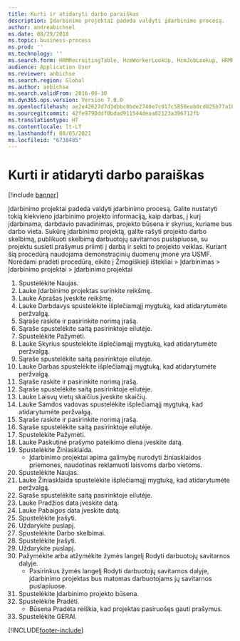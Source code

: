 ```yaml
---
title: Kurti ir atidaryti darbo paraiškas
description: Įdarbinimo projektai padeda valdyti įdarbinimo procesą.
author: andreabichsel
ms.date: 08/29/2018
ms.topic: business-process
ms.prod: ''
ms.technology: ''
ms.search.form: HRMRecruitingTable, HcmWorkerLookUp, HcmJobLookup, HRMRecruitingMedia, HRMRecruitingJobAd
audience: Application User
ms.reviewer: anbichse
ms.search.region: Global
ms.author: anbichse
ms.search.validFrom: 2016-06-30
ms.dyn365.ops.version: Version 7.0.0
ms.openlocfilehash: ae2e42627d7d3dbbc0bde2740e7c017c5858eab8cd825b77a1bc4611a3a4ab7b
ms.sourcegitcommit: 42fe9790ddf0bdad911544deaa82123a396712fb
ms.translationtype: HT
ms.contentlocale: lt-LT
ms.lasthandoff: 08/05/2021
ms.locfileid: "6738485"
---
```

# <a name="develop-and-open-job-requisition"></a>Kurti ir atidaryti darbo paraiškas

[!include [banner](../../includes/banner.md)]

Įdarbinimo projektai padeda valdyti įdarbinimo procesą. Galite nustatyti tokią kiekvieno įdarbinimo projekto informaciją, kaip darbas, į kurį įdarbinama, darbdavio pavadinimas, projekto būsena ir skyrius, kuriame bus darbo vieta. Sukūrę įdarbinimo projektą, galite rašyti projekto darbo skelbimą, publikuoti skelbimą darbuotojų savitarnos puslapiuose, su projektu susieti prašymus priimti į darbą ir sekti to projekto veiklas. Kuriant šią procedūrą naudojama demonstracinių duomenų įmonė yra USMF. Norėdami pradėti procedūrą, eikite į Žmogiškieji ištekliai > Įdarbinimas > Įdarbinimo projektai > Įdarbinimo projektai

1. Spustelėkite Naujas.
2. Lauke Įdarbinimo projektas surinkite reikšmę.
3. Lauke Aprašas įveskite reikšmę.
4. Lauke Darbdavys spustelėkite išplečiamąjį mygtuką, kad atidarytumėte peržvalgą.
5. Sąraše raskite ir pasirinkite norimą įrašą.
6. Sąraše spustelėkite saitą pasirinktoje eilutėje.
7. Spustelėkite Pažymėti.
8. Lauke Skyrius spustelėkite išplečiamąjį mygtuką, kad atidarytumėte peržvalgą.
9. Sąraše spustelėkite saitą pasirinktoje eilutėje.
10. Lauke Darbas spustelėkite išplečiamąjį mygtuką, kad atidarytumėte peržvalgą.
11. Sąraše raskite ir pasirinkite norimą įrašą.
12. Sąraše spustelėkite saitą pasirinktoje eilutėje.
13. Lauke Laisvų vietų skaičius įveskite skaičių.
14. Lauke Samdos vadovas spustelėkite išplečiamąjį mygtuką, kad atidarytumėte peržvalgą.
15. Sąraše raskite ir pasirinkite norimą įrašą.
16. Sąraše spustelėkite saitą pasirinktoje eilutėje.
17. Spustelėkite Pažymėti.
18. Lauke Paskutinė prašymo pateikimo diena įveskite datą.
19. Spustelėkite Žiniasklaida.
    * Įdarbinimo projektai apima galimybę nurodyti žiniasklaidos priemones, naudotinas reklamuoti laisvoms darbo vietoms.  
20. Spustelėkite Naujas.
21. Lauke Žiniasklaida spustelėkite išplečiamąjį mygtuką, kad atidarytumėte peržvalgą.
22. Sąraše spustelėkite saitą pasirinktoje eilutėje.
23. Lauke Pradžios data įveskite datą.
24. Lauke Pabaigos data įveskite datą.
25. Spustelėkite Įrašyti.
26. Uždarykite puslapį.
27. Spustelėkite Darbo skelbimai.
28. Spustelėkite Įrašyti.
29. Uždarykite puslapį.
30. Pažymėkite arba atžymėkite žymės langelį Rodyti darbuotojų savitarnos dalyje.
    * Pasirinkus žymės langelį Rodyti darbuotojų savitarnos dalyje, įdarbinimo projektas bus matomas darbuotojams jų savitarnos puslapiuose.  
31. Spustelėkite Įdarbinimo projekto būsena.
32. Spustelėkite Pradėti.
    * Būsena Pradėta reiškia, kad projektas pasiruošęs gauti prašymus.  
33. Spustelėkite GERAI.



[!INCLUDE[footer-include](../../../../includes/footer-banner.md)]